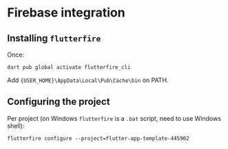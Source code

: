 # Firebase integration

## Installing `flutterfire`

Once:

```shell
dart pub global activate flutterfire_cli
```

Add `{USER_HOME}\AppData\Local\Pub\Cache\bin` on PATH.

## Configuring the project

Per project (on Windows `flutterfire` is a `.bat` script, need to use Windows shell):

```shell
flutterfire configure --project=flutter-app-template-445902
```
